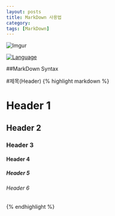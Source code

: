 ```yaml
---
layout: posts
title: MarkDown 사용법
category: 
tags: [MarkDown]
---
```


![Imgur](http://kirkstrobeck.github.io/whatismarkdown.com/img/markdown.png)


[![Language](https://img.shields.io/badge/Markdown-md-yellow)](https://daringfireball.net/projects/markdown/)

##MarkDown Syntax

#제목(Header)
{% highlight markdown %}
# Header 1
## Header 2
### Header 3
#### Header 4
##### Header 5
###### Header 6
{% endhighlight %}